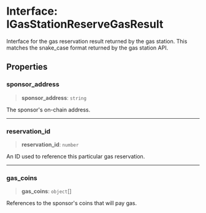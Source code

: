 # Interface: IGasStationReserveGasResult

Interface for the gas reservation result returned by the gas station.
This matches the snake_case format returned by the gas station API.

## Properties

### sponsor\_address

> **sponsor\_address**: `string`

The sponsor's on-chain address.

***

### reservation\_id

> **reservation\_id**: `number`

An ID used to reference this particular gas reservation.

***

### gas\_coins

> **gas\_coins**: `object`[]

References to the sponsor's coins that will pay gas.
